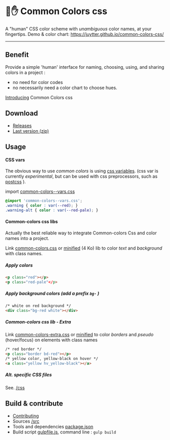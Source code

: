 # 🌈✋ Common Colors css

A "human" CSS color scheme with *unambiguous* color names, at your fingertips.
Demo & color chart:  <https://juytter.github.io/common-colors-css/>

---

## Benefit

Provide a simple 'human' interface for naming, choosing, using, and sharing colors in a project :

- no need for color codes
- no necessarily need a color chart to choose hues.

[Introducing](https://github.com/juytter/common-colors-css/introducing.html) Common Colors css

## Download

- [Releases](https://github.com/juytter/common-colors-css/releases)
- [Last version (zip)](dist/common-colors-css-lastest.zip)

## Usage

#### CSS vars

The obvious way to use *common colors* is using [css variables](http://devdocs.io/css/--*). (css var is currently *experimental*, but can be used with css preprocessors, such as [postcss](https://github.com/postcss/postcss) ).

import [common-colors--vars.css](css/common-colors--vars.css)

```css
@import 'common-colors--vars.css';
.warning { color : var(--red); }
.warning-alt { color : var(--red-pale); }
```

#### Common-colors css libs

Actually the best reliable way to integrate Common-colors Css and color names into a project.

Link [common-colors.css](css/common-colors.css) or [minified](css/min/common-colors.min.css) (4 Ko) lib to color *text* and *background* with class names.

##### Apply colors

```html
<p class="red"></p>
<p class="red-pale"</p>
```

##### Apply background colors  (add a prefix `bg-` )

```html
/* white on red background */
<div class="bg-red white"></div>
```

##### Common-colors css lib - Extra

Link [common-colors-extra.css](css/common-colors-extra.css) or [minified](css/min/common-colors-extra.min.css) to color *borders* and *pseudo* (hover/focus) on elements with class names

```html
/* red border */
<p class="border bd-red"></p>
/* yellow color, yellow-black on hover */
<a class="yellow hv_yellow-black"></a>
```

##### Alt. specific CSS files

See. [/css](/css)


## Build & contribute   

- [Contributing](CONTRIBUTING.md)
- Sources [/src](/src)
- Tools and dependencies [package.json](package.json)
- Build script  [gulpfile.js](gulpfile.js),  command line :  `gulp build`
